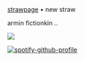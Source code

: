 

[strawpage](https://arminlovespulp.straw.page/) • new straw 

armin fictionkin ..

 ![](https://static.wikia.nocookie.net/chiikawa/images/6/63/FightOnRakko.png/revision/latest/thumbnail/width/360/height/360?cb=20240709071629)

 [![spotify-github-profile](https://spotify-github-profile.kittinanx.com/api/view?uid=wjdes5kajmt1gqhbzctuzbgid&cover_image=true&theme=natemoo-re&show_offline=false&background_color=121212&interchange=true&bar_color=53b14f&bar_color_cover=false)](https://github.com/kittinan/spotify-github-profile) 
 


